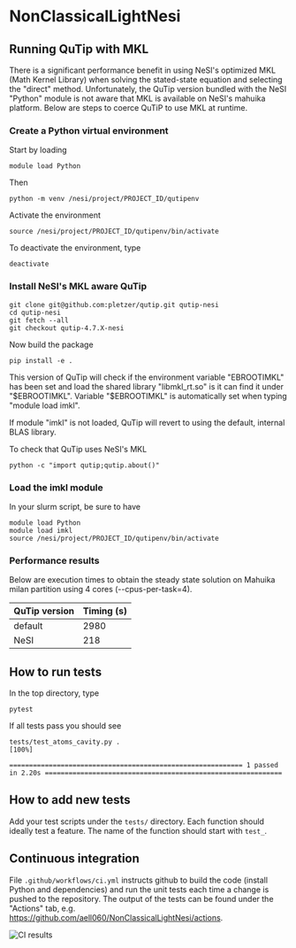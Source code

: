 # NonClassicalLightNesi


## Running QuTip with MKL

There is a significant performance benefit in using NeSI's optimized MKL (Math Kernel Library) when 
solving the stated-state equation and selecting the "direct" method. Unfortunately, the QuTip version
bundled with the NeSI "Python" module is not aware that MKL is available on NeSI's mahuika platform.
Below are steps to coerce QuTiP to use MKL at runtime. 

### Create a Python virtual environment

Start by loading
```
module load Python
```
Then
```
python -m venv /nesi/project/PROJECT_ID/qutipenv
```

Activate the environment
```
source /nesi/project/PROJECT_ID/qutipenv/bin/activate
```

To deactivate the environment, type
```
deactivate
```

### Install NeSI's MKL aware QuTip

```
git clone git@github.com:pletzer/qutip.git qutip-nesi
cd qutip-nesi
git fetch --all
git checkout qutip-4.7.X-nesi
```
Now build the package
```
pip install -e .
```
This version of QuTip will check if the environment variable "EBROOTIMKL" has been set and 
load the shared library "libmkl_rt.so" is it can find it under "$EBROOTIMKL". Variable "$EBROOTIMKL"
is automatically set when typing "module load imkl". 

If module "imkl" is not loaded, QuTip will revert to using the default, internal BLAS library. 

To check that QuTip uses NeSI's MKL
```
python -c "import qutip;qutip.about()"
```

### Load the imkl module 

In your slurm script, be sure to have
```
module load Python
module load imkl
source /nesi/project/PROJECT_ID/qutipenv/bin/activate
```

### Performance results 

Below are execution times to obtain the steady state solution on Mahuika milan partition using 4 cores (--cpus-per-task=4).

| QuTip version | Timing (s) |
|---------------|--------|
| default       | 2980   |
| NeSI          | 218    |

## How to run tests

In the top directory, type
```
pytest
```
If all tests pass you should see
```
tests/test_atoms_cavity.py .                                                                                                       [100%]

=========================================================== 1 passed in 2.20s ============================================================
```

## How to add new tests

Add your test scripts under the `tests/` directory. Each function should ideally test a feature. The name of the function 
should start with `test_`.

## Continuous integration

File `.github/workflows/ci.yml` instructs github to build the code (install Python and dependencies) and run the unit tests each time 
a change is pushed to the repository. The output of the tests can be found under the "Actions" tab, e.g. <https://github.com/aell060/NonClassicalLightNesi/actions>.

![CI results](https://github.com/aell060/NonClassicalLightNesi/actions/workflows/ci.yml/badge.svg)

